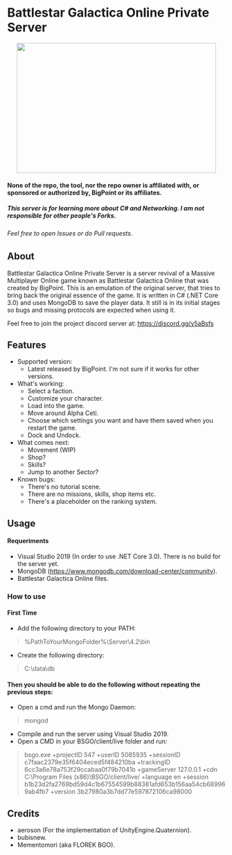 # Battlestar Galactica Online Private Server

<p align="center">
  <img width="460" height="300" src="https://vignette.wikia.nocookie.net/bsgoguide/images/2/2f/BGO_Logo_Glow.png/revision/latest?cb=20140128015211">
</p>

#### None of the repo, the tool, nor the repo owner is affiliated with, or sponsored or authorized by, BigPoint or its affiliates.
##### This server is for learning more about C# and Networking. I am not responsible for other people's Forks.
###### Feel free to open Issues or do Pull requests.

## About
Battlestar Galactica Online Private Server is a server revival of a Massive Multiplayer Online game known as Battlestar Galactica Online that was created by BigPoint. This is an emulation of the original server, that tries to bring back the original essence of the game. It is written in C# (.NET Core 3.0) and uses MongoDB to save the player data. It still is in its initial stages so bugs and missing protocols are expected when using it.

Feel free to join the project discord server at: https://discord.gg/y5aBsfs

## Features
- Supported version:
  - Latest released by BigPoint. I'm not sure if it works for other versions.
- What's working:
  - Select a faction.
  - Customize your character.
  - Load into the game.
  - Move around Alpha Ceti.
  - Choose which settings you want and have them saved when you restart the game.
  - Dock and Undock.
- What comes next:
  - Movement (WIP)
  - Shop?
  - Skills?
  - Jump to another Sector?
- Known bugs:
  - There's no tutorial scene.
  - There are no missions, skills, shop items etc.
  - There's a placeholder on the ranking system.
  
## Usage

#### Requeriments
- Visual Studio 2019 (In order to use .NET Core 3.0). There is no build for the server yet.
- MongoDB (https://www.mongodb.com/download-center/community).
- Battlestar Galactica Online files.
  
### How to use
#### First Time
- Add the following directory to your PATH:
> %PathToYourMongoFolder%\Server\4.2\bin
- Create the following directory:
> C:\data\db

#### Then you should be able to do the following without repeating the previous steps:
- Open a cmd and run the Mongo Daemon:
> mongod
- Compile and run the server using Visual Studio 2019.
- Open a CMD in your BSGO/client/live folder and run:
> bsgo.exe +projectID 547 +userID 5085935 +sessionID c7faac2379e35f6404eced5f484210ba +trackingID 6cc3a6e78a753f29ccabaa0f79b7041b +gameServer 127.0.0.1 +cdn C:\Program Files (x86)\BSGO/client/live/ +language en +session b1b23d2fa2769bd59d4c1b67554599b88381afd653b156aa54cb689969ab4fb7 +version 3b27980a3b7dd77e597872106ca98000 

## Credits
- aeroson (For the implementation of UnityEngine.Quaternion).
- bubisnew.
- Mementomori (aka FLOREK BGO).

